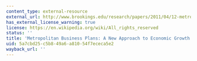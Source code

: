 ```yaml
---
content_type: external-resource
external_url: http://www.brookings.edu/research/papers/2011/04/12-metro-business-muro
has_external_license_warning: true
license: https://en.wikipedia.org/wiki/All_rights_reserved
status: ''
title: 'Metropolitan Business Plans: A New Approach to Economic Growth'
uid: 5a7cbd25-c5b8-49a6-a810-54f7ececa5e2
wayback_url: ''
---
```


